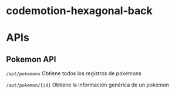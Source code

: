 # codemotion-hexagonal-back

# APIs

## Pokemon API

``/apt/pokemons``
    Obtiene todos los registros de pokemons

``/apt/pokemon/{id}``
    Obtiene la información genérica de un pokemon

